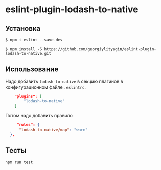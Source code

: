# eslint-plugin-lodash-to-native

## Установка

```
$ npm i eslint --save-dev
```

```
$ npm install -S https://github.com/georgiylityagin/eslint-plugin-lodash-to-native.git

```

## Использование

Надо добавить `lodash-to-native` в секцию плагинов в конфигурационном файле `.eslintrc`.

```json
    "plugins": [
        "lodash-to-native"
    ]

```

Потом надо добавить правило

```json
     "rules": {
      "lodash-to-native/map": "warn"
  },
```

## Тесты

```
npm run test
```
